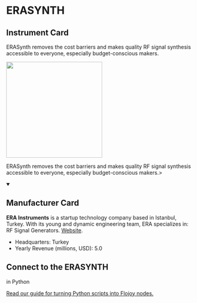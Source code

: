 
# ERASYNTH


## Instrument Card

<div className="flex">

<div>

ERASynth removes the cost barriers and makes quality RF signal synthesis accessible to everyone, especially budget-conscious makers.

</div>

<img width="256" src="https://v5.airtableusercontent.com/v1/19/19/1691539200000/tbA6ntn2oJa4M2fLongqEg/Vr85DZuEhnsA-wDku29uxkI4KnKSzUjGvTi_ry9LOc5XL-kn4EZM2Fwx8oymlbU5zAHO4OHrZ0b6JKw986KoQnjU-X6xKerKF77VxICiJb-OaZ8_UrK99Z1L2yyDnl0W/FNSvszICh6w4zTl539JisGQHWXi8H80sxY3Kj3Ewzjw"/>

</div>

ERASynth removes the cost barriers and makes quality RF signal synthesis accessible to everyone, especially budget-conscious makers.>

<details open>
<summary><h2>Manufacturer Card</h2></summary>

**ERA Instruments** is a startup technology company based in Istanbul, Turkey. With its young and dynamic engineering team, ERA specializes in: RF Signal Generators. <a href="https://erainstruments.com/#home">Website</a>.

<ul>
  <li>Headquarters: Turkey</li>
  <li>Yearly Revenue (millions, USD): 5.0</li>
</ul>
</details>

## Connect to the ERASYNTH
 in Python

[Read our guide for turning Python scripts into Flojoy nodes.](https://docs.flojoy.ai/custom-nodes/creating-custom-node/)


